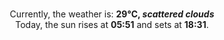 <p  align="center"><br/>Currently, the weather is: <b> 29°C, <i>scattered clouds</i></b></br>Today, the sun rises at <b>05:51</b> and sets at <b>18:31</b>.</p>
